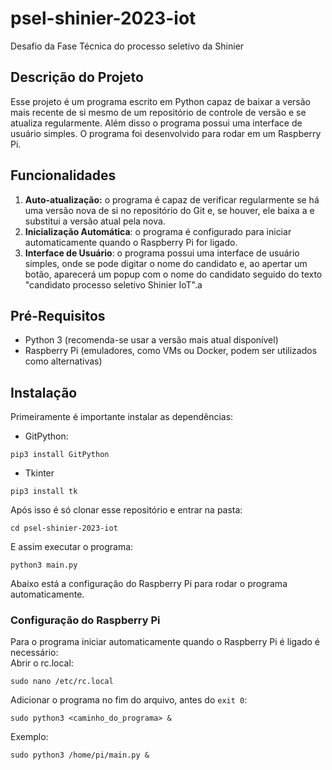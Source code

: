 # psel-shinier-2023-iot
Desafio da Fase Técnica do processo seletivo da Shinier

## Descrição do Projeto
Esse projeto é um programa escrito em Python capaz de baixar a versão mais recente de si mesmo de um repositório de controle de versão e se atualiza regularmente. Além disso o programa possui uma interface de usuário simples. O programa foi desenvolvido para rodar em um Raspberry Pi.

## Funcionalidades
1. **Auto-atualização:** o programa é capaz de verificar regularmente se há uma versão nova de si no repositório do Git e, se houver, ele baixa a e substitui a versão atual pela nova.
2. **Inicialização Automática**: o programa é configurado para iniciar automaticamente quando o Raspberry Pi for ligado.
3. **Interface de Usuário**: o programa possui uma interface de usuário simples, onde se pode digitar o nome do candidato e, ao apertar um botão, aparecerá um popup com o nome do candidato seguido do texto "candidato processo seletivo Shinier IoT".a

## Pré-Requisitos
- Python 3 (recomenda-se usar a versão mais atual disponível)
- Raspberry Pi (emuladores, como VMs ou Docker, podem ser utilizados como alternativas)

## Instalação

Primeiramente é importante instalar as dependências:
- GitPython:
```
pip3 install GitPython
```
- Tkinter
```
pip3 install tk
```
Após isso é só clonar esse repositório e entrar na pasta:
```
cd psel-shinier-2023-iot
```
E assim executar o programa:
```
python3 main.py
```

Abaixo está a configuração do Raspberry Pi para rodar o programa automaticamente.
### Configuração do Raspberry Pi

Para o programa iniciar automaticamente quando o Raspberry Pi é ligado é necessário:  
Abrir o rc.local:
```
sudo nano /etc/rc.local
```
Adicionar o programa no fim do arquivo, antes do `exit 0`:
```
sudo python3 <caminho_do_programa> &
```
Exemplo:
```
sudo python3 /home/pi/main.py &
```